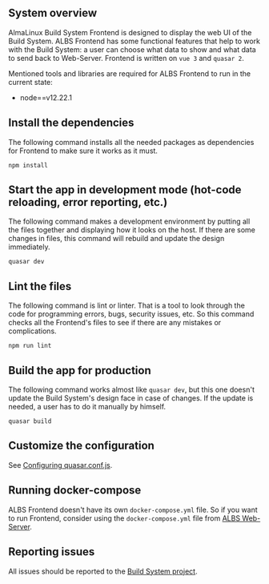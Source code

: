 System overview
--- 

AlmaLinux Build System Frontend is designed to display the web UI of the Build System. ALBS Frontend has some functional features that help to work with the Build System: a user can choose what data to show and what data to send back to Web-Server. 
Frontend is written on `vue 3` and `quasar 2`.

Mentioned tools and libraries are required for ALBS Frontend to run in the current state:
- node==v12.22.1 


Install the dependencies 
---

The following command installs all the needed packages as dependencies for Frontend to make sure it works as it must.

```
npm install 
```


Start the app in development mode (hot-code reloading, error reporting, etc.)
---

The following command makes a development environment by putting all the files together and displaying how it looks on the host. If there are some changes in files, this command will rebuild and update the design immediately.
 
```
quasar dev
```


Lint the files
---

The following command is lint or linter. That is a tool to look through the code for programming errors, bugs, security issues, etc. So this command checks all the Frontend's files to see if there are any mistakes or complications. 

```
npm run lint
```


Build the app for production
---
The following command works almost like `quasar dev`, but this one doesn't update the Build System's design face in case of changes. If the update is needed, a user has to do it manually by himself.

```
quasar build
```


Customize the configuration
---

See [Configuring quasar.conf.js](https://v2.quasar.dev/quasar-cli/quasar-conf-js).


Running docker-compose 
---

ALBS Frontend doesn't have its own `docker-compose.yml` file. So if you want to run Frontend, consider using the `docker-compose.yml` file from [ALBS Web-Server](https://github.com/AlmaLinux/albs-web-server).


Reporting issues 
---
All issues should be reported to the [Build System project](https://github.com/AlmaLinux/build-system).